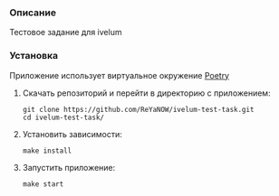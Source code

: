 ### Описание
Тестовое задание для ivelum 

### Установка
Приложение использует виртуальное окружение [Poetry](https://python-poetry.org/docs/#installing-with-pipx)

1. Скачать репозиторий и перейти в директорию с приложением:
    ```
   git clone https://github.com/ReYaNOW/ivelum-test-task.git
   cd ivelum-test-task/
    ```
2. Установить зависимости: 
    ```
    make install
    ```
3. Запустить приложение:
    ```
   make start 
    ```
